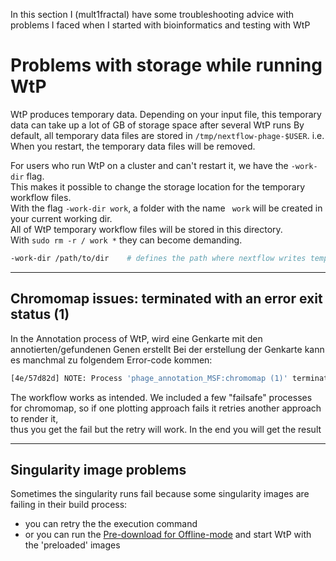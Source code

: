 In this section I (mult1fractal) have some troubleshooting advice with problems I faced when I started with bioinformatics and testing with WtP

# Problems with storage while running WtP

WtP produces temporary data.
Depending on your input file, this temporary data can take up a lot of GB of storage space after several WtP runs
By default, all temporary data files are stored in `/tmp/nextflow-phage-$USER`. i.e. When you restart, the temporary data files will be removed.

For users who run WtP on a cluster and can't restart it, we have the `-work-dir` flag.  
This makes it possible to change the storage location for the temporary workflow files.  
With the flag `-work-dir work`, a folder with the name ` work` will be created in your current working dir.  
All of WtP temporary workflow files will be stored in this directory.  
With `sudo rm -r / work *` they can become demanding. 


```bash
-work-dir /path/to/dir    # defines the path where nextflow writes temporary files, default: '/tmp/nextflow-phage-$USER'
```

-----------------------------------

## Chromomap issues: terminated with an error exit status (1)

In the Annotation process of WtP, wird eine Genkarte mit den annotierten/gefundenen Genen erstellt
Bei der erstellung der Genkarte kann es manchmal zu folgendem Error-code kommen:


```bash
[4e/57d82d] NOTE: Process 'phage_annotation_MSF:chromomap (1)' terminated with an error exit status (1) -- Execution is retried (1)
```

The workflow works as intended. We included a few "failsafe" processes for chromomap, so if one plotting approach fails it retries another approach to render it,  
thus you get the fail but the retry will work.
In the end you will get the result

-----------------------------------

## Singularity image problems 

Sometimes the singularity runs fail because some singularity images are failing in their build process:   
* you can retry the the execution command
* or you can run the [Pre-download for Offline-mode](command.md) and start WtP with the 'preloaded' images


